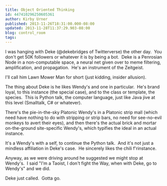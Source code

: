 ```yaml
---
title: Object Oriented Thinking
id: 447410296250605361
author: Kirby Urner
published: 2013-11-26T18:31:00.000-08:00
updated: 2013-11-28T11:37:29.903-08:00
blog: control_room
tags: 
---
```


I was hanging with Deke (@dekebridges of Twitterverse) the other day.  You don't get 50K followers or whatever it is by being a bot.  Deke is a Penrosian Node in a non-computable space, a neural net given over to meme filtering, amplification, and propagation.  He's an instrument of the Zeitgeist.

I'll call him Lawn Mower Man for short (just kidding, insider allusion).

The thing about Deke is he likes Wendy's and one in particular.  He's brand loyal, to this instance (the special case), and to the class or template, the species.  This is Python talk, the computer language, just like Java jive at this level (Smalltalk, C# or whatever).

There's the pie-in-the-sky Platonic Wendy's in a Platonic strip mall (which need have nothing to do with stripping or strip bars, no need for see-no-evil monkeys to avert their eyes), and then there's the actual brick and mortar on-the-ground site-specific Wendy's, which typifies the ideal in an actual instance.

It's a Wendy's with a self, to continue the Python talk.  And it's not just a mindless affiliation in Deke's case.  He sincerely likes the chili f'rinstance.

Anyway, as we were driving around he suggested we might stop at Wendy's.  I said "I'm a Taoist, I don't fight the Way, when with Deke, go to Wendy's" and we did. 

Deke just called.  Gotta go.